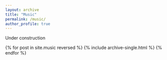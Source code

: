```yaml
---
layout: archive
title: "Music"
permalink: /music/
author_profile: true
---
```

Under construction

{% for post in site.music reversed %}
  {% include archive-single.html %}
{% endfor %}

